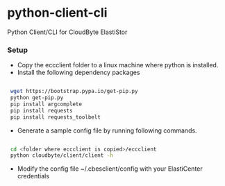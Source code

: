 # python-client-cli

Python Client/CLI for CloudByte ElastiStor 

### Setup

- Copy the eccclient folder to a linux machine where python is installed.
- Install the following dependency packages

```bash

 wget https://bootstrap.pypa.io/get-pip.py
 python get-pip.py
 pip install argcomplete
 pip install requests
 pip install requests_toolbelt
```

- Generate a sample config file by running following commands.

```bash

 cd <folder where eccclient is copied>/eccclient
 python cloudbyte/client/client -h
```

- Modify the config file ~/.cbesclient/config with your ElastiCenter credentials

